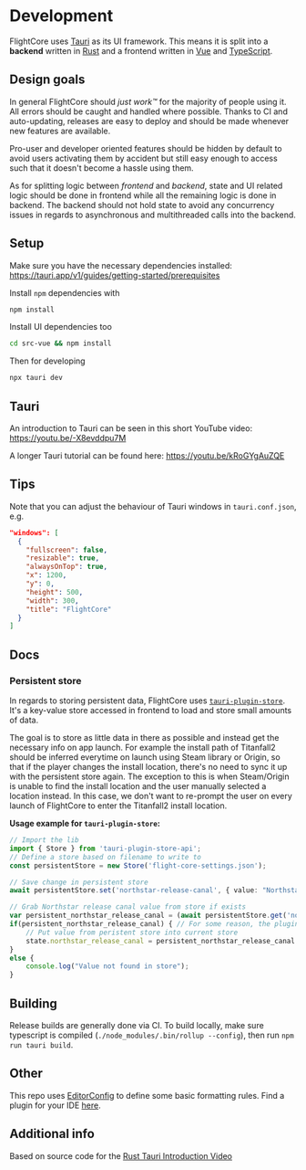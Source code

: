 # Development

FlightCore uses [Tauri](https://tauri.app/) as its UI framework. This means it is split into a **backend** written in [Rust](https://www.rust-lang.org/) and a frontend written in [Vue](https://vuejs.org/) and [TypeScript](https://www.typescriptlang.org/).

## Design goals

In general FlightCore should _just work™_ for the majority of people using it. All errors should be caught and handled where possible. Thanks to CI and auto-updating, releases are easy to deploy and should be made whenever new features are available.

Pro-user and developer oriented features should be hidden by default to avoid users activating them by accident but still easy enough to access such that it doesn't become a hassle using them.

As for splitting logic between _frontend_ and _backend_, state and UI related logic should be done in frontend while all the remaining logic is done in backend. The backend should not hold state to avoid any concurrency issues in regards to asynchronous and multithreaded calls into the backend.

## Setup

Make sure you have the necessary dependencies installed: https://tauri.app/v1/guides/getting-started/prerequisites


Install `npm` dependencies with 

```sh
npm install
```

Install UI dependencies too

```sh
cd src-vue && npm install
```

Then for developing

```sh
npx tauri dev
```

## Tauri

An introduction to Tauri can be seen in this short YouTube video: https://youtu.be/-X8evddpu7M

A longer Tauri tutorial can be found here: https://youtu.be/kRoGYgAuZQE

## Tips

Note that you can adjust the behaviour of Tauri windows in `tauri.conf.json`, e.g.

```json
"windows": [
  {
    "fullscreen": false,
    "resizable": true,
    "alwaysOnTop": true,
    "x": 1200,
    "y": 0,
    "height": 500,
    "width": 300,
    "title": "FlightCore"
  }
]
```

## Docs

### Persistent store

In regards to storing persistent data, FlightCore uses [`tauri-plugin-store`](https://github.com/tauri-apps/tauri-plugin-store). It's a key-value store accessed in frontend to load and store small amounts of data.

The goal is to store as little data in there as possible and instead get the necessary info on app launch.
For example the install path of Titanfall2 should be inferred everytime on launch using Steam library or Origin, so that if the player changes the install location, there's no need to sync it up with the persistent store again.
The exception to this is when Steam/Origin is unable to find the install location and the user manually selected a location instead. In this case, we don't want to re-prompt the user on every launch of FlightCore to enter the Titanfall2 install location.

**Usage example for `tauri-plugin-store`:**

```typescript
// Import the lib
import { Store } from 'tauri-plugin-store-api';
// Define a store based on filename to write to
const persistentStore = new Store('flight-core-settings.json');

// Save change in persistent store
await persistentStore.set('northstar-release-canal', { value: "NorthstarReleasecandidate" });

// Grab Northstar release canal value from store if exists
var persistent_northstar_release_canal = (await persistentStore.get('northstar-release-canal')) as any;
if(persistent_northstar_release_canal) { // For some reason, the plugin-store doesn't throw an eror but simply returns `null` when key not found
    // Put value from peristent store into current store
    state.northstar_release_canal = persistent_northstar_release_canal.value as string;
}
else {
    console.log("Value not found in store");
}

```

## Building

Release builds are generally done via CI. To build locally, make sure typescript is compiled (`./node_modules/.bin/rollup --config`), then run `npm run tauri build`.

## Other

This repo uses [EditorConfig](https://editorconfig.org/) to define some basic formatting rules. Find a plugin for your IDE [here](https://editorconfig.org/#download).

## Additional info

Based on source code for the [Rust Tauri Introduction Video](https://www.youtube.com/watch?v=kRoGYgAuZQE&list=PL7r-PXl6ZPcCIOFaL7nVHXZvBmHNhrh_Q)
